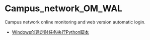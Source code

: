 # Campus_network_OM_WAL
Campus network online monitoring and web version automatic login.

* [Windows创建定时任务执行Python脚本](https://blog.csdn.net/u012849872/article/details/82719372)
